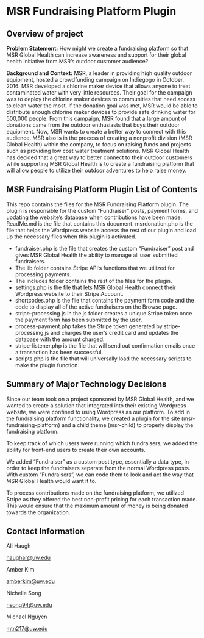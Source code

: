 # MSR Fundraising Platform Plugin

## Overview of project
**Problem Statement:**
How might we create a fundraising platform so that MSR Global Health can increase awareness and support for their global health initiative from MSR’s outdoor customer audience?

**Background and Context:**
MSR, a leader in providing high quality outdoor equipment, hosted a crowdfunding campaign on Indiegogo in October, 2016. MSR developed a chlorine maker device that allows anyone to treat contaminated water with very little resources. Their goal for the campaign was to deploy the chlorine maker devices to communities that need access to clean water the most. If the donation goal was met, MSR would be able to distribute enough chlorine maker devices to provide safe drinking water for 500,000 people. From this campaign, MSR found that a large amount of donations came from the outdoor enthusiasts that buys their outdoor equipment. Now, MSR wants to create a better way to connect with this audience. MSR also is in the process of creating a nonprofit division (MSR Global Health) within the company, to focus on raising funds and projects such as providing low cost water treatment solutions. MSR Global Health has decided that a great way to better connect to their outdoor customers while supporting MSR Global Health is to create a fundraising platform that will allow people to utilize their outdoor adventures to help raise money.


## MSR Fundraising Platform Plugin List of Contents
This repo contains the files for the MSR Fundraising Platform plugin. The plugin is responsible for the custom “Fundraiser” posts, payment forms, and updating the website’s database when contributions have been made.  
ReadMe.md is the file that contains this document. 
msrdonation.php is the file that helps the Wordpress website access the rest of our plugin and load up the necessary files when this plugin is activated.
- fundraiser.php is the file that creates the custom “Fundraiser” post and gives MSR Global Health the ability to manage all user submitted fundraisers.
- The lib folder contains Stripe API’s functions that we utilized for processing payments. 
- The includes folder contains the rest of the files for the plugin.
- settings.php is the file that lets MSR Global Health connect their Wordpress website to their Stripe Account.
- shortcodes.php is the file that contains the payment form code and the code to display all of the active fundraisers on the Browse page. 
- stripe-processing.js in the js folder creates a unique Stripe token once the payment form has been submitted by the user.
- process-payment.php takes the Stripe token generated by stripe-processing.js and charges the user’s credit card and updates the database with the amount charged. 
- stripe-listener.php is the file that will send out confirmation emails once a transaction has been successful. 
- scripts.php is the file that will universally load the necessary scripts to make the plugin function. 

## Summary of Major Technology Decisions
Since our team took on a project sponsored by MSR Global Health, and we wanted to create a solution that integrated into their existing Wordpress website, we were confined to using Wordpress as our platform. To add in the fundraising platform functionality, we created a plugin for the site (msr-fundraising-platform) and a child theme (msr-child) to properly display the fundraising platform.

To keep track of which users were running which fundraisers, we added the ability for front-end users to create their own accounts.

We added “Fundraiser” as a custom post type, essentially a data type, in order to keep the fundraisers separate from the normal Wordpress posts. With custom “Fundraisers”, we can code them to look and act the way that MSR Global Health would want it to. 

To process contributions made on the fundraising platform, we utilized Stripe as they offered the best non-profit pricing for each transaction made. This would ensure that the maximum amount of money is being donated towards the organization. 

## Contact Information
Ali Haugh

haughar@uw.edu

Amber Kim

amberkim@uw.edu

Nichelle Song

nsong94@uw.edu

Michael Nguyen

mtn217@uw.edu

